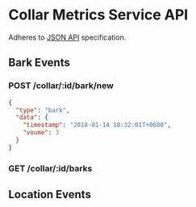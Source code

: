 # Collar Metrics Service API
Adheres to [JSON API](http://jsonapi.org/) specification.

## Bark Events

### POST /collar/:id/bark/new
```json
{
  "type": "bark",
  "data": {
    "timestamp": "2018-01-14 18:32:01T+0600",
    "voume": 3
  }
}
```
### GET /collar/:id/barks

## Location Events
